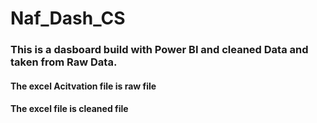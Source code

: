 # Naf_Dash_CS

### This is a dasboard build with Power BI and cleaned Data and taken from Raw Data.
#### The excel Acitvation file is raw file
#### The excel file is cleaned file
